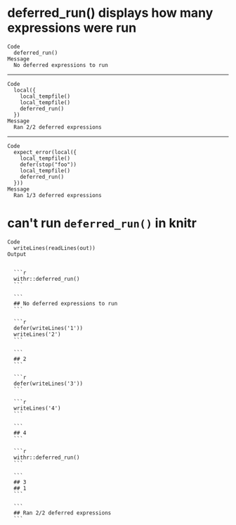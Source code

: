 # deferred_run() displays how many expressions were run

    Code
      deferred_run()
    Message
      No deferred expressions to run

---

    Code
      local({
        local_tempfile()
        local_tempfile()
        deferred_run()
      })
    Message
      Ran 2/2 deferred expressions

---

    Code
      expect_error(local({
        local_tempfile()
        defer(stop("foo"))
        local_tempfile()
        deferred_run()
      }))
    Message
      Ran 1/3 deferred expressions

# can't run `deferred_run()` in knitr

    Code
      writeLines(readLines(out))
    Output
      
      
      ```r
      withr::deferred_run()
      ```
      
      ```
      ## No deferred expressions to run
      ```
      
      ```r
      defer(writeLines('1'))
      writeLines('2')
      ```
      
      ```
      ## 2
      ```
      
      ```r
      defer(writeLines('3'))
      ```
      
      ```r
      writeLines('4')
      ```
      
      ```
      ## 4
      ```
      
      ```r
      withr::deferred_run()
      ```
      
      ```
      ## 3
      ## 1
      ```
      
      ```
      ## Ran 2/2 deferred expressions
      ```
      

